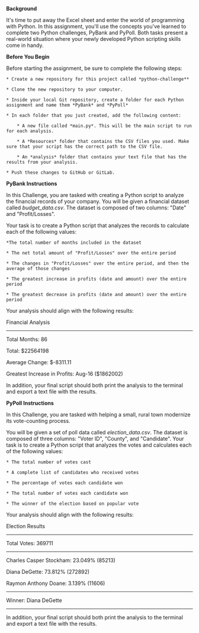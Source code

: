 **Background**

It's time to put away the Excel sheet and enter the world of programming with Python. In this assignment, you'll use the concepts you've learned to complete two Python challenges, PyBank and PyPoll. Both tasks present a real-world situation where your newly developed Python scripting skills come in handy.

**Before You Begin**

Before starting the assignment, be sure to complete the following steps:

    * Create a new repository for this project called *python-challenge**

    * Clone the new repository to your computer.

    * Inside your local Git repository, create a folder for each Python assignment and name them *PyBank* and *PyPoll*

    * In each folder that you just created, add the following content:

        * A new file called *main.py*. This will be the main script to run for each analysis.

        * A *Resources* folder that contains the CSV files you used. Make sure that your script has the correct path to the CSV file.

        * An *analysis* folder that contains your text file that has the results from your analysis.

    * Push these changes to GitHub or GitLab.

**PyBank Instructions**

In this Challenge, you are tasked with creating a Python script to analyze the financial records of your company. You will be given a financial dataset called *budget_data.csv*. The dataset is composed of two columns: "Date" and "Profit/Losses".

Your task is to create a Python script that analyzes the records to calculate each of the following values:

    *The total number of months included in the dataset

    * The net total amount of "Profit/Losses" over the entire period

    * The changes in "Profit/Losses" over the entire period, and then the average of those changes

    * The greatest increase in profits (date and amount) over the entire period

    * The greatest decrease in profits (date and amount) over the entire period

Your analysis should align with the following results:


Financial Analysis

----------------------------

Total Months: 86

Total: $22564198

Average Change: $-8311.11

Greatest Increase in Profits: Aug-16 ($1862002)

In addition, your final script should both print the analysis to the terminal and export a text file with the results.

**PyPoll Instructions**

In this Challenge, you are tasked with helping a small, rural town modernize its vote-counting process.

You will be given a set of poll data called *election_data.csv*. The dataset is composed of three columns: "Voter ID", "County", and "Candidate". Your task is to create a Python script that analyzes the votes and calculates each of the following values:

    * The total number of votes cast

    * A complete list of candidates who received votes

    * The percentage of votes each candidate won

    * The total number of votes each candidate won

    * The winner of the election based on popular vote

Your analysis should align with the following results:

Election Results

-------------------------

Total Votes: 369711

-------------------------

Charles Casper Stockham: 23.049% (85213)

Diana DeGette: 73.812% (272892)

Raymon Anthony Doane: 3.139% (11606)

-------------------------

Winner: Diana DeGette

-------------------------

In addition, your final script should both print the analysis to the terminal and export a text file with the results.






